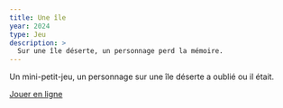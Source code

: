 ```yaml
---
title: Une île
year: 2024
type: Jeu
description: >
  Sur une île déserte, un personnage perd la mémoire.
---
```


Un mini-petit-jeu, un personnage sur une île déserte a oublié ou il était.

[Jouer en ligne](https://achtaitaipai.github.io/odyc-exemples/games/island.html)
